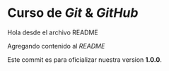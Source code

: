 # Curso de _Git_ & _GitHub_

Hola desde el archivo README

Agregando contenido al _README_

Este commit es para oficializar nuestra version **1.0.0**.

